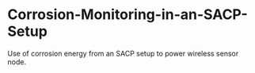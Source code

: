 # Corrosion-Monitoring-in-an-SACP-Setup
Use of corrosion energy from an SACP setup to power wireless sensor node.
